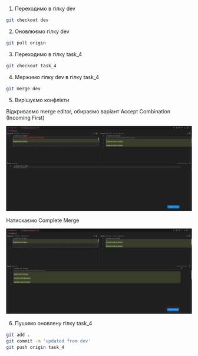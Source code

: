 1. Переходимо в гілку dev

```bash
git checkout dev

```

2. Оновлюємо гілку dev

```bash
git pull origin

```

3. Переходимо в гілку task_4

```bash
git checkout task_4

```

4. Мержимо гілку dev в гілку task_4

```bash
git merge dev

```

5. Вирішуємо конфлікти

Відкриваємо merge editor, обираємо варіант Accept Combination (Incoming First)

![alt text](./merge1.JPG)

Натискаємо Complete Merge

![alt text](./merge2.JPG)

6. Пушимо оновлену гілку task_4

```bash
git add .
git commit -m 'updated from dev'
git push origin task_4

```
